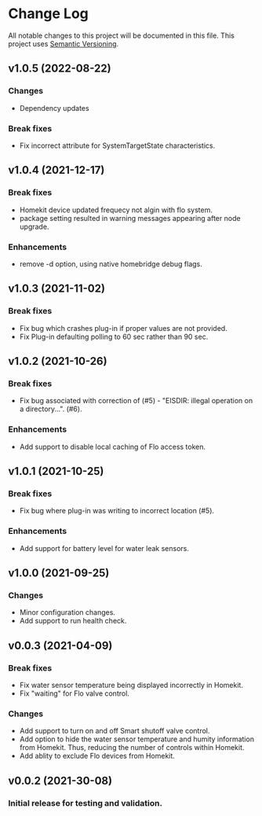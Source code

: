 # Change Log

All notable changes to this project will be documented in this file. This project uses [Semantic Versioning](https://semver.org/).
## v1.0.5 (2022-08-22)
### Changes
* Dependency updates

### Break fixes
* Fix incorrect attribute for SystemTargetState characteristics.


## v1.0.4 (2021-12-17)
### Break fixes
* Homekit device updated frequecy not algin with flo system.
* package setting resulted in warning messages appearing after node upgrade.

### Enhancements
* remove -d option, using native homebridge debug flags.

## v1.0.3 (2021-11-02)
### Break fixes
* Fix bug which crashes plug-in if proper values are not provided.
* Fix Plug-in defaulting polling to 60 sec rather than 90 sec.

## v1.0.2 (2021-10-26)
### Break fixes
* Fix bug associated with correction of (#5) - "EISDIR: illegal operation on a directory...". (#6).

### Enhancements
* Add support to disable local caching of Flo access token. 

## v1.0.1 (2021-10-25)
### Break fixes
* Fix bug where plug-in was writing to incorrect location (#5).

### Enhancements
* Add support for battery level for water leak sensors.

## v1.0.0 (2021-09-25)
### Changes
* Minor configuration changes.
* Add support to run health check.

## v0.0.3 (2021-04-09)
### Break fixes
* Fix water sensor temperature being displayed incorrectly in Homekit.
* Fix "waiting" for Flo valve control.

### Changes
* Add support to turn on and off Smart shutoff valve control.
* Add option to hide the water sensor temperature and humity information from Homekit. Thus, reducing the number of controls within Homekit.
* Add ablity to exclude Flo devices from Homekit. 

## v0.0.2 (2021-30-08)
### Initial release for testing and validation.

